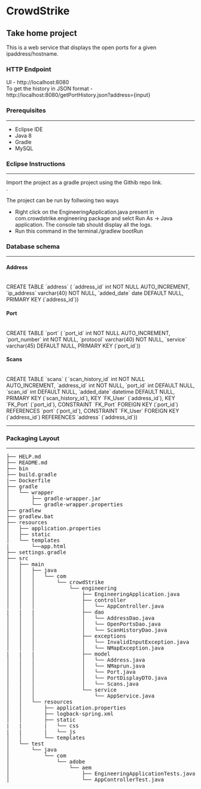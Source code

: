 # CrowdStrike

<h2>Take home project</h2>

This is a web service that displays the open ports for a given ipaddress/hostname.
<br>

<h3>HTTP Endpoint</h3>
  UI  - http://localhost:8080
<br>
  To get the history in JSON format - http://localhost:8080/getPortHistory.json?address={input}

<h3>Prerequisites</h3>
<hr>

* Eclipse IDE
* Java 8
* Gradle
* MySQL

<h3>Eclipse Instructions</h3>
<hr>

Import the project as a gradle project using the Githib repo link.<br>.

The project can be run by follwoing two ways
* Right click on the EngineeringApplication.java present in com.crowdstrike.engineering package and selct Run As -> Java application. The console tab should display all the logs.
* Run this command in the terminal./gradlew bootRun

<h3>Database schema</h3>
<hr>
  
 <h4> Address </h4> <br>
   CREATE TABLE `address` (
  `address_id` int NOT NULL AUTO_INCREMENT,
  `ip_address` varchar(40) NOT NULL,
  `added_date` date DEFAULT NULL,
  PRIMARY KEY (`address_id`))
 
  <h4> Port </h4> <br>
    CREATE TABLE `port` (
  `port_id` int NOT NULL AUTO_INCREMENT,
  `port_number` int NOT NULL,
  `protocol` varchar(40) NOT NULL,
  `service` varchar(45) DEFAULT NULL,
  PRIMARY KEY (`port_id`))
  
   <h4> Scans </h4> <br>
  CREATE TABLE `scans` (
  `scan_history_id` int NOT NULL AUTO_INCREMENT,
  `address_id` int NOT NULL,
  `port_id` int DEFAULT NULL,
  `scan_id` int DEFAULT NULL,
  `added_date` datetime DEFAULT NULL,
  PRIMARY KEY (`scan_history_id`),
  KEY `FK_User` (`address_id`),
  KEY `FK_Port` (`port_id`),
  CONSTRAINT `FK_Port` FOREIGN KEY (`port_id`) REFERENCES `port` (`port_id`),
  CONSTRAINT `FK_User` FOREIGN KEY (`address_id`) REFERENCES `address` (`address_id`))
  
<hr>
  
<h3>Packaging Layout</h3>
<hr>
<pre>
├── HELP.md
├── README.md
├── bin
├── build.gradle
|── Dockerfile
├── gradle
│   └── wrapper
│       ├── gradle-wrapper.jar
│       └── gradle-wrapper.properties
├── gradlew
├── gradlew.bat
├── resources
│   ├── application.properties
│   ├── static
│   └── templates
|       └──app.html       
├── settings.gradle
├── src
│   ├── main
│   │   ├── java
│   │   │   └── com
│   │   │       └── crowdStrike
│   │   │           └── engineering
│   │   │               ├── EngineeringApplication.java
│   │   │               ├── controller
│   │   │               │   └── AppController.java
|   |   |               ├── dao
│   │   │               │   └── AddressDao.java
│   │   │               │   └── OpenPortsDao.java
│   │   │               │   └── ScanHistoryDao.java
│   │   │               ├── exceptions
│   │   │               │   └── InvalidInputException.java
│   │   │               │   └── NMapException.java
|   |   |               ├── model
│   │   │               │   └── Address.java
│   │   │               │   └── NMaprun.java
│   │   │               │   └── Port.java
│   │   │               │   └── PortDisplayDTO.java
│   │   │               │   └── Scans.java
│   │   │               └── service
│   │   │                   └── AppService.java
│   │   └── resources
│   │       ├── application.properties
│   │       ├── logback-spring.xml
│   │       ├── static
|   |       |   └── css
|   |       |   └── js
│   │       └── templates
│   └── test
│       └── java
│           └── com
│               └── adobe
│                   └── aem
│                       ├── EngineeringApplicationTests.java
│                       └── AppControllerTest.java
</pre>


